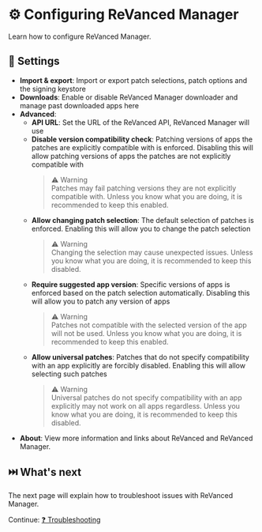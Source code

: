 # ⚙️ Configuring ReVanced Manager

Learn how to configure ReVanced Manager.

## 🔧 Settings

- **Import & export**: Import or export patch selections, patch options and the signing keystore
- **Downloads**: Enable or disable ReVanced Manager downloader and manage past downloaded apps here
- **Advanced**:
  - **API URL**: Set the URL of the ReVanced API, ReVanced Manager will use
  - **Disable version compatibility check**: Patching versions of apps the patches are explicitly compatible with is enforced.
    Disabling this will allow patching versions of apps the patches are not explicitly compatible with
    >   ⚠️ Warning  
    >   Patches may fail patching versions they are not explicitly compatible with.
    >   Unless you know what you are doing, it is recommended to keep this enabled.
  - **Allow changing patch selection**: The default selection of patches is enforced.
    Enabling this will allow you to change the patch selection
    >   ⚠️ Warning  
    >   Changing the selection may cause unexpected issues.
    >   Unless you know what you are doing, it is recommended to keep this disabled.
  - **Require suggested app version**: Specific versions of apps is enforced based on the patch selection automatically.
    Disabling this will allow you to patch any version of apps
    >   ⚠️ Warning  
    >   Patches not compatible with the selected version of the app will not be used.
    >   Unless you know what you are doing, it is recommended to keep this enabled.
  - **Allow universal patches**: Patches that do not specify compatibility with an app explicitly are forcibly disabled.
    Enabling this will allow selecting such patches
    >   ⚠️ Warning  
    >   Universal patches do not specify compatibility with an app explicitly may not work on all apps regardless.
    >   Unless you know what you are doing, it is recommended to keep this disabled.
- **About**: View more information and links about ReVanced and ReVanced Manager.

## ⏭️ What's next

The next page will explain how to troubleshoot issues with ReVanced Manager.

Continue: [❓ Troubleshooting](3_troubleshooting.md)
